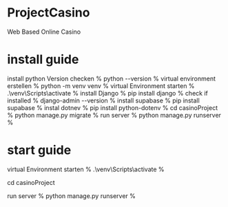 # ProjectCasino
Web Based Online Casino


# install guide
install python
Version checken % python --version %
virtual environment erstellen % python -m venv venv %
virtual Environment starten % .\venv\Scripts\activate %
install Django % pip install django %
check if installed % django-admin --version %
install supabase % pip install supabase %
instal dotnev % pip install python-dotenv %
cd casinoProject
% python manage.py migrate %
run server % python manage.py runserver %

# start guide
virtual Environment starten % .\venv\Scripts\activate %

cd casinoProject

run server % python manage.py runserver %